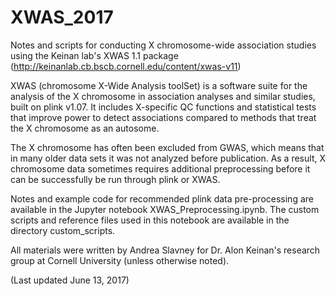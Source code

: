 # XWAS_2017
Notes and scripts for conducting X chromosome-wide association studies using the Keinan lab's XWAS 1.1 package
(http://keinanlab.cb.bscb.cornell.edu/content/xwas-v11)

XWAS (chromosome X-Wide Analysis toolSet) is a software suite for the analysis of the X chromosome in association analyses and similar studies, built on plink v1.07. It includes X-specific QC functions and statistical tests that improve power to detect associations compared to methods that treat the X chromosome as an autosome.

The X chromosome has often been excluded from GWAS, which means that in many older data sets it was not analyzed before publication. As a result, X chromosome data sometimes requires additional preprocessing before it can be successfully be run through plink or XWAS.

Notes and example code for recommended plink data pre-processing are available in the Jupyter notebook XWAS_Preprocessing.ipynb. The custom scripts and reference files used in this notebook are available in the directory custom_scripts.

All materials were written by Andrea Slavney for Dr. Alon Keinan's research group at Cornell University (unless otherwise noted).

(Last updated June 13, 2017)

